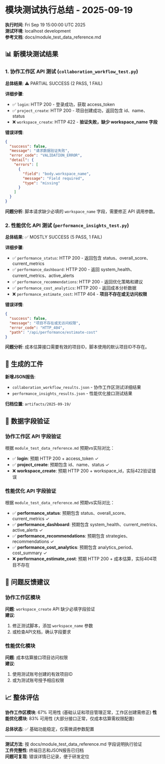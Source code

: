 # 模块测试执行总结 - 2025-09-19

**执行时间**: Fri Sep 19 15:00:00 UTC 2025  
**测试环境**: localhost development  
**参考文档**: docs/module_test_data_reference.md

## 📊 新模块测试结果

### 1. 协作工作区 API 测试 (`collaboration_workflow_test.py`)

**总体结果**: ⚠️ PARTIAL SUCCESS (2 PASS, 1 FAIL)

**详细步骤**:
- ✅ `login`: HTTP 200 - 登录成功，获取 access_token
- ✅ `project_create`: HTTP 200 - 项目创建成功，返回包含 id、name、status
- ❌ `workspace_create`: HTTP 422 - **验证失败，缺少 workspace_name 字段**

**错误详情**:
```json
{
  "success": false,
  "message": "请求数据验证失败",
  "error_code": "VALIDATION_ERROR",
  "detail": {
    "errors": [
      {
        "field": "body.workspace_name",
        "message": "Field required",
        "type": "missing"
      }
    ]
  }
}
```

**问题分析**: 脚本请求缺少必填的 `workspace_name` 字段，需要修正 API 调用参数。

### 2. 性能优化 API 测试 (`performance_insights_test.py`)

**总体结果**: ✅ MOSTLY SUCCESS (5 PASS, 1 FAIL)

**详细步骤**:
- ✅ `performance_status`: HTTP 200 - 返回包含 status、overall_score、current_metrics
- ✅ `performance_dashboard`: HTTP 200 - 返回 system_health、current_metrics、active_alerts
- ✅ `performance_recommendations`: HTTP 200 - 返回优化策略和建议
- ✅ `performance_cost_analytics`: HTTP 200 - 返回成本分析数据
- ❌ `performance_estimate_cost`: HTTP 404 - **项目不存在或无访问权限**

**错误详情**:
```json
{
  "success": false,
  "message": "项目不存在或无访问权限",
  "error_code": "HTTP_404",
  "path": "/api/performance/estimate-cost"
}
```

**问题分析**: 成本估算接口需要有效的项目ID，脚本使用的默认项目ID不存在。

## 📁 生成的工件

**新增JSON报告**:
- `collaboration_workflow_results.json` - 协作工作区测试详细结果
- `performance_insights_results.json` - 性能优化接口测试结果

**归档位置**: `artifacts/2025-09-19/`

## 🔧 数据字段验证

### 协作工作区 API 字段验证
根据 `module_test_data_reference.md` 预期vs实际对比：

- ✅ **login**: 预期 HTTP 200 + access_token ✓
- ✅ **project_create**: 预期包含 id、name、status ✓
- ❌ **workspace_create**: 预期 HTTP 200 + workspace_id，实际422验证错误

### 性能优化 API 字段验证
根据 `module_test_data_reference.md` 预期vs实际对比：

- ✅ **performance_status**: 预期包含 status、overall_score、current_metrics ✓
- ✅ **performance_dashboard**: 预期包含 system_health、current_metrics、active_alerts ✓
- ✅ **performance_recommendations**: 预期包含 strategies、recommendations ✓
- ✅ **performance_cost_analytics**: 预期包含 analytics_period、cost_summary ✓
- ❌ **performance_estimate_cost**: 预期 HTTP 200 + 成本估算，实际404项目不存在

## 🎯 问题反馈建议

### 协作工作区模块
**问题**: `workspace_create` API 缺少必填字段验证  
**建议**: 
1. 修正测试脚本，添加 `workspace_name` 参数
2. 或检查API文档，确认字段要求

### 性能优化模块
**问题**: 成本估算接口项目访问权限  
**建议**:
1. 使用测试账号创建的有效项目ID
2. 或为测试账号授予相应权限

## 📈 整体评估

**协作工作区模块**: 67% 可用性 (基础认证和项目管理正常，工作区创建需修正)
**性能优化模块**: 83% 可用性 (大部分接口正常，仅成本估算需权限配置)

**总体状态**: ✅ 基础功能稳定，仅需微调参数配置

---
**测试方法**: 按 docs/module_test_data_reference.md 字段说明执行验证  
**工件完整性**: 终端日志和JSON报告已归档  
**问题可复现**: 错误详情已记录，便于研发定位
